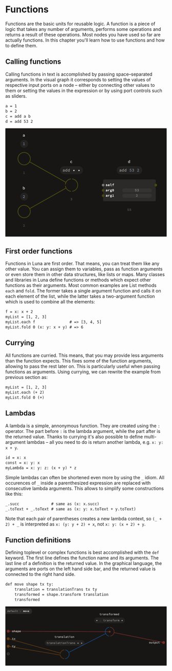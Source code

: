 # Functions

Functions are the basic units for reusable logic. A function is a piece of logic that takes any number of arguments, performs some operations and returns a result of these operations. Most nodes you have used so far are actually functions. In this chapter you'll learn how to use functions and how to define them.

## Calling functions

Calling functions in text is accomplished by passing space–separated arguments. In the visual graph it corresponds to setting the values of respective input ports on a node – either by connecting other values to them or setting the values in the expression or by using port controls such as sliders.

```
a = 1
b = 2
c = add a b
d = add 53 2
```

![](assets/calling_functions.png)


## First order functions

Functions in Luna are first order. That means, you can treat them like any other value. You can assign them to variables, pass as function arguments or even store them in other data structures, like lists or maps. Many classes and libraries in Luna define functions or methods which expect other functions as their arguments. Most common examples are List methods `each` and `fold`. The former takes a single argument function and calls it on each element of the list, while the latter takes a two-argument function which is used to combine all the elements:

    f = x: x + 2
    myList = [1, 2, 3]
    myList.each f               # => [3, 4, 5]
    myList.fold 0 (x: y: x + y) # => 6

## Currying

All functions are curried. This means, that you may provide less arguments than the function expects. This fixes some of the function arguments, allowing to pass the rest later on. This is particularly useful when passing functions as arguments. Using currying, we can rewrite the example from previous section as:

    myList = [1, 2, 3]
    myList.each (+ 2)
    myList.fold 0 (+)

## Lambdas

A lambda is a simple, annonymous function. They are created using the ``:`` operator. The part before `:` is the lambda argument, while the part after is the returned value. Thanks to currying it's also possible to define multi-argument lambdas – all you need to do is return another lambda, e.g. `x: y: x + y`.

    id = x: x
    const = x: y: x
    myLambda = x: y: z: (x + y) * z

Simple lambdas can often be shortened even more by using the `_` idiom. All occurences of `_` inside a parenthesized expression are replaced with consecutive lambda arguments. This allows to simplify some constructions like this:


    _.succ              # same as (x: x.succ)
    _.toText + _.toText # same as (x: y: x.toText + y.toText)

Note that each pair of parentheses creates a new lambda context, so `(_ + 2) + _` is interpreted as `x: (y: y + 2) + x`, not `x: y: (x + 2) + y`.

## Function definitions

Defining toplevel or complex functions is best accomplished with the ``def`` keyword. The first line defines the function name and its arguments. The last line of a definition is the returned value. In the graphical language, the arguments are ports on the left hand side bar, and the returned value is connected to the right hand side.

    def move shape tx ty:
        translation = translationTrans tx ty
        transformed = shape.transform translation
        transformed


![](assets/fundef.png)
